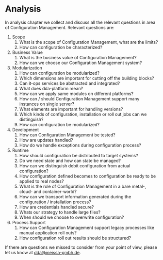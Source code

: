 # Analysis

In analysis chapter we collect and discuss all the relevant questions in area of Configuration Management. Relevant questions are:

1. Scope 
    1. What is the scope of Configuration Management, what are the limits?
    2. How can configuration be characterized?
2. Business Value
    1. What is the business value of Configuration Management?
    2. How can we choose our Configuration Management system?
3. Modularization
    1. How can configuration be modularized?
    2. Which dimensions are important for cutting off the building blocks?
    3. Can it-ops services be abstracted and integrated?
    4. What does dda-platform mean?
    5. How can we apply same modules on different platforms?
    6. How can / should Configuration Management support many instances on single server?
    7. What elements are important for handling versions?
    8. Which kinds of configuration, installation or roll out jobs can we distinguish?
    9. How can configuration be modularized?
5. Development
    1. How can Configuration Management be tested?
    2. How are updates handled?
    3. How do we handle exceptions during configuration process?
6. Runtime
    1. How should configuration be distributed to target systems?
    2. Do we need state and how can state be managed?
    3. How can we distinguish debit configuration from actual configuration?
    4. How configuration defined becomes to configuration be ready to be applied to real nodes?
    5. What is the role of Configuration Management in a bare metal-, cloud- and container-world?
    6. How can we transport information generated during the configuration / installation process?
    7. How are credentials handled secure?
    8. Whats our strategy to handle large files?
    9. When should we choose to overwrite configuration?
7. Process Support
    1. How can Configuration Management support legacy processes like manual application roll outs?
    2. How configuration roll out results should be structured?

If there are questions we missed to consider from your point of view, please let us know at [dda@meissa-gmbh.de](mailto:dda@meissa-gmbh.de).


